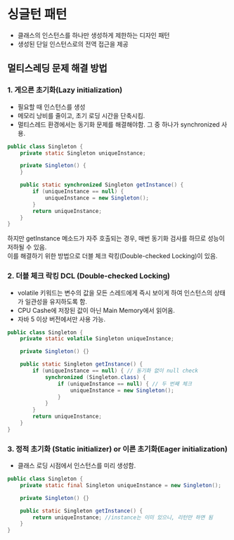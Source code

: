 # 싱글턴 패턴
- 클래스의 인스턴스를 하나만 생성하게 제한하는 디자인 패턴
- 생성된 단일 인스턴스로의 전역 접근을 제공


## 멀티스레딩 문제 해결 방법 

### 1. 게으른 초기화(Lazy initialization)

- 필요할 때 인스턴스를 생성
- 메모리 낭비를 줄이고, 초기 로딩 시간을 단축시킴. 
- 멀티스레드 환경에서는 동기화 문제를 해결해야함. 그 중 하나가 synchronized 사용. 

````java
public class Singleton {
    private static Singleton uniqueInstance;

    private Singleton() {
    }

    public static synchronized Singleton getInstance() { 
        if (uniqueInstance == null) {
            uniqueInstance = new Singleton();
        }
        return uniqueInstance;
    }
}
````
하지만 getInstance 메소드가 자주 호출되는 경우, 매번 동기화 검사를 하므로 성능이 저하될 수 있음.   
이를 해결하기 위한 방법으로 더블 체크 락킹(Double-checked Locking)이 있음.

### 2. 더블 체크 락킹  DCL (Double-checked Locking)
- volatile 키워드는 변수의 값을 모든 스레드에게 즉시 보이게 하여 인스턴스의 상태가 일관성을 유지하도록 함.
- CPU Cashe에 저장된 값이 아닌 Main Memory에서 읽어옴. 
- 자바 5 이상 버전에서만 사용 가능. 
```java
public class Singleton {
    private static volatile Singleton uniqueInstance;

    private Singleton() {}

    public static Singleton getInstance() {
        if (uniqueInstance == null) { // 동기화 없이 null check 
            synchronized (Singleton.class) {
                if (uniqueInstance == null) { // 두 번째 체크
                    uniqueInstance = new Singleton();
                }
            }
        }
        return uniqueInstance;
    }
}

```

### 3. 정적 초기화 (Static initializer) or 이른 초기화(Eager initialization)
- 클래스 로딩 시점에서 인스턴스를 미리 생성함.
```java
public class Singleton {
    private static final Singleton uniqueInstance = new Singleton();

    private Singleton() {}

    public static Singleton getInstance() {
        return uniqueInstance; //instance는 이미 있으니, 리턴만 하면 됨
    }
}
```
